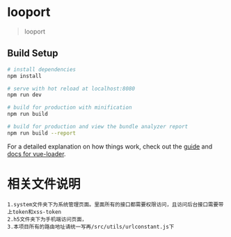 # looport

> looport

## Build Setup

``` bash
# install dependencies
npm install

# serve with hot reload at localhost:8080
npm run dev

# build for production with minification
npm run build

# build for production and view the bundle analyzer report
npm run build --report
```

For a detailed explanation on how things work, check out the [guide](http://vuejs-templates.github.io/webpack/) and [docs for vue-loader](http://vuejs.github.io/vue-loader).

# 相关文件说明
	1.system文件夹下为系统管理页面。里面所有的接口都需要权限访问，且访问后台接口需要带上token和xss-token
	2.h5文件夹下为手机端访问页面，
	3.本项目所有的路由地址请统一写再/src/utils/urlconstant.js下